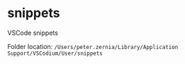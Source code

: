# snippets

VSCode snippets

Folder location: `/Users/peter.zernia/Library/Application Support/VSCodium/User/snippets`
